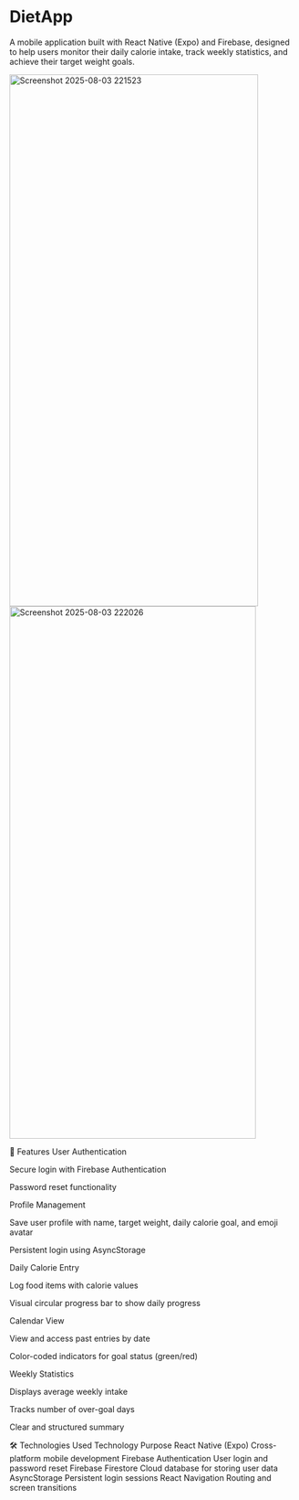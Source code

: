 # DietApp

A mobile application built with React Native (Expo) and Firebase, designed to help users monitor their daily calorie intake, track weekly statistics, and achieve their target weight goals.

<img width="436/2" height="931/2" alt="Screenshot 2025-08-03 221523" src="https://github.com/user-attachments/assets/b3634146-1e58-4149-b3d2-747f4ed3ffe3" />
<img width="432/2" height="932/2" alt="Screenshot 2025-08-03 222026" src="https://github.com/user-attachments/assets/2ee90fc2-a669-4eb3-acd3-21241fed715a" />

🚀 Features
User Authentication

Secure login with Firebase Authentication

Password reset functionality

Profile Management

Save user profile with name, target weight, daily calorie goal, and emoji avatar

Persistent login using AsyncStorage

Daily Calorie Entry

Log food items with calorie values

Visual circular progress bar to show daily progress

Calendar View

View and access past entries by date

Color-coded indicators for goal status (green/red)

Weekly Statistics

Displays average weekly intake

Tracks number of over-goal days

Clear and structured summary

🛠️ Technologies Used
Technology	Purpose
React Native (Expo)	Cross-platform mobile development
Firebase Authentication	User login and password reset
Firebase Firestore	Cloud database for storing user data
AsyncStorage	Persistent login sessions
React Navigation	Routing and screen transitions
